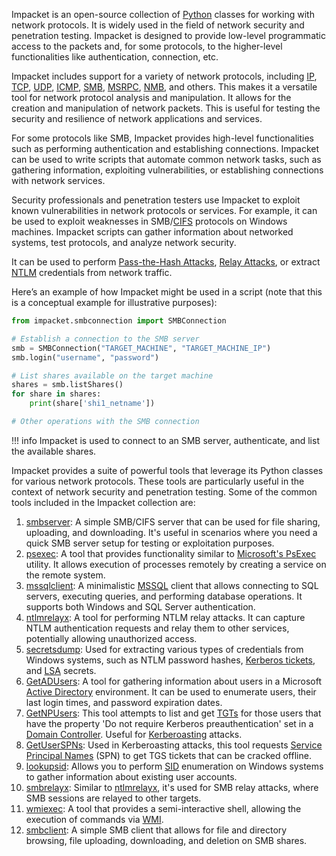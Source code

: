Impacket is an open-source collection of [Python](../programming/python.md) classes for working with network protocols. It is widely used in the field of network security and penetration testing. Impacket is designed to provide low-level programmatic access to the packets and, for some protocols, to the higher-level functionalities like authentication, connection, etc.

Impacket includes support for a variety of network protocols, including [IP](../protocols/ip.md), [TCP](../networking/tcp.md), [UDP](../networking/udp.md), [ICMP](../networking/icmp.md), [SMB](../protocols/smb.md), [MSRPC](../misc/mrpc.md), [NMB](../protocols/nmb.md), and others. This makes it a versatile tool for network protocol analysis and manipulation. It allows for the creation and manipulation of network packets. This is useful for testing the security and resilience of network applications and services.

For some protocols like SMB, Impacket provides high-level functionalities such as performing authentication and establishing connections. Impacket can be used to write scripts that automate common network tasks, such as gathering information, exploiting vulnerabilities, or establishing connections with network services.

Security professionals and penetration testers use Impacket to exploit known vulnerabilities in network protocols or services. For example, it can be used to exploit weaknesses in SMB/[CIFS](../protocols/cifs.md) protocols on Windows machines. Impacket scripts can gather information about networked systems, test protocols, and analyze network security.

It can be used to perform [Pass-the-Hash Attacks](../activedirectory/pth.md), [Relay Attacks](../activedirectory/relayatt.md), or extract [NTLM](../security/ntlm.md) credentials from network traffic.

Here’s an example of how Impacket might be used in a script (note that this is a conceptual example for illustrative purposes):

```python
from impacket.smbconnection import SMBConnection

# Establish a connection to the SMB server
smb = SMBConnection("TARGET_MACHINE", "TARGET_MACHINE_IP")
smb.login("username", "password")

# List shares available on the target machine
shares = smb.listShares()
for share in shares:
    print(share['shi1_netname'])

# Other operations with the SMB connection
```

!!! info
    Impacket is used to connect to an SMB server, authenticate, and list the available shares.

Impacket provides a suite of powerful tools that leverage its Python classes for various network protocols. These tools are particularly useful in the context of network security and penetration testing. Some of the common tools included in the Impacket collection are:

1. [smbserver](../tools/smbserver.md): A simple SMB/CIFS server that can be used for file sharing, uploading, and downloading. It's useful in scenarios where you need a quick SMB server setup for testing or exploitation purposes.
2. [psexec](../tools/psexec.md): A tool that provides functionality similar to [Microsoft's PsExec](../tools/mpsexec.md) utility. It allows execution of processes remotely by creating a service on the remote system.
3. [mssqlclient](../tools/mssqlc.md): A minimalistic [MSSQL](../databases/sqls.md) client that allows connecting to SQL servers, executing queries, and performing database operations. It supports both Windows and SQL Server authentication.
4. [ntlmrelayx](../tools/ntlmrelayx.md): A tool for performing NTLM relay attacks. It can capture NTLM authentication requests and relay them to other services, potentially allowing unauthorized access.
5. [secretsdump](../tools/secretsdump.md): Used for extracting various types of credentials from Windows systems, such as NTLM password hashes, [Kerberos tickets](../activedirectory/tickets.md), and [LSA](../misc/lsa.md) secrets.
6. [GetADUsers](../tools/getadusers.md]): A tool for gathering information about users in a Microsoft [Active Directory](../activedirectory/activedirectory.md) environment. It can be used to enumerate users, their last login times, and password expiration dates.
7. [GetNPUsers](../tools/getnpusers.md): This tool attempts to list and get [TGTs]() for those users that have the property 'Do not require Kerberos preauthentication' set in a [Domain Controller](../activedirectory/dc.md). Useful for [Kerberoasting](../activedirectory/roasting.md) attacks.
8. [GetUserSPNs](../tools/getuspn.md): Used in Kerberoasting attacks, this tool requests [Service Principal Names](../security/spns.md) (SPN) to get TGS tickets that can be cracked offline.
9. [lookupsid](../tools/look.md): Allows you to perform [SID](../misc/sid.md) enumeration on Windows systems to gather information about existing user accounts.
10. [smbrelayx](../tools/smbrelayx.md): Similar to [ntlmrelayx](../tools/ntlmrelayx.md), it's used for SMB relay attacks, where SMB sessions are relayed to other targets.
11. [wmiexec](../tools/wmiexec.md): A tool that provides a semi-interactive shell, allowing the execution of commands via [WMI](../misc/wmi.md).
12. [smbclient](../tools/smbclient.md): A simple SMB client that allows for file and directory browsing, file uploading, downloading, and deletion on SMB shares.